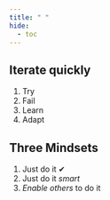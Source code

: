 ```yaml
---
title: " "
hide:
  - toc
---
```


## Iterate quickly
1. Try
1. Fail
1. Learn
1. Adapt

## Three Mindsets
1. Just do it ✔
1. Just do it _smart_
1. _Enable others_ to do it
